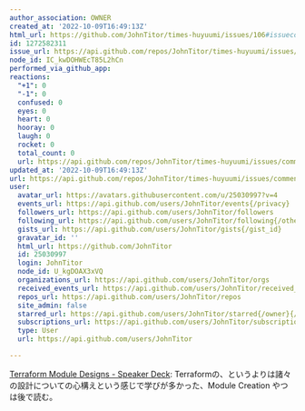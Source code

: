 ```yaml
---
author_association: OWNER
created_at: '2022-10-09T16:49:13Z'
html_url: https://github.com/JohnTitor/times-huyuumi/issues/106#issuecomment-1272582311
id: 1272582311
issue_url: https://api.github.com/repos/JohnTitor/times-huyuumi/issues/106
node_id: IC_kwDOHWEcT85L2hCn
performed_via_github_app: 
reactions:
  "+1": 0
  "-1": 0
  confused: 0
  eyes: 0
  heart: 0
  hooray: 0
  laugh: 0
  rocket: 0
  total_count: 0
  url: https://api.github.com/repos/JohnTitor/times-huyuumi/issues/comments/1272582311/reactions
updated_at: '2022-10-09T16:49:13Z'
url: https://api.github.com/repos/JohnTitor/times-huyuumi/issues/comments/1272582311
user:
  avatar_url: https://avatars.githubusercontent.com/u/25030997?v=4
  events_url: https://api.github.com/users/JohnTitor/events{/privacy}
  followers_url: https://api.github.com/users/JohnTitor/followers
  following_url: https://api.github.com/users/JohnTitor/following{/other_user}
  gists_url: https://api.github.com/users/JohnTitor/gists{/gist_id}
  gravatar_id: ''
  html_url: https://github.com/JohnTitor
  id: 25030997
  login: JohnTitor
  node_id: U_kgDOAX3xVQ
  organizations_url: https://api.github.com/users/JohnTitor/orgs
  received_events_url: https://api.github.com/users/JohnTitor/received_events
  repos_url: https://api.github.com/users/JohnTitor/repos
  site_admin: false
  starred_url: https://api.github.com/users/JohnTitor/starred{/owner}{/repo}
  subscriptions_url: https://api.github.com/users/JohnTitor/subscriptions
  type: User
  url: https://api.github.com/users/JohnTitor

---
```

[Terraform Module Designs - Speaker Deck](https://speakerdeck.com/tmknom/terraform-module-designs): Terraformの、というよりは諸々の設計についての心構えという感じで学びが多かった、Module Creation やつは後で読む。